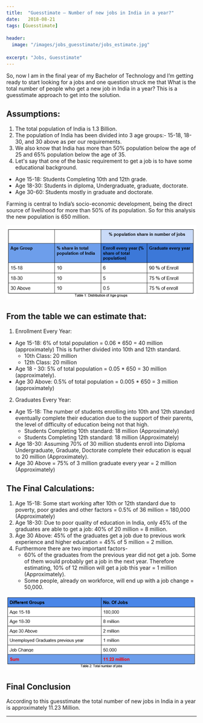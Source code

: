 ```yaml
---
title:  "Guesstimate — Number of new jobs in India in a year?"
date:   2018-08-21
tags: [Guesstimate]

header:
  image: "/images/jobs_guesstimate/jobs_estimate.jpg"

excerpt: "Jobs, Guesstimate"
---
```


So, now I am in the final year of my Bachelor of Technology and I’m getting ready to start looking for a jobs and one question struck me that What is the total number of people who get a new job in India in a year?
This is a guesstimate approach to get into the solution.

## Assumptions:

1.	The total population of India is 1.3 Billion.
2.	The population of India has been divided into 3 age groups:- 15-18, 18-30, and 30 above as per our requirements. 
3.	We also know that India has more than 50% population below the age of 25 and 65% population below the age of 35. 
4.	Let's say that one of the basic requirement to get a job is to have some educational background. 
  -	Age 15-18: Students Completing 10th and 12th grade.
  -	Age 18-30: Students in diploma, Undergraduate, graduate, doctorate.
  -	Age 30-60: Students mostly in graduate and doctorate.
	

Farming is central to India’s socio-economic development, being the direct source of livelihood for more than 50% of its population. So for this analysis the new population is 650 million.

![](/images/jobs_guesstimate/1.png?raw=true)

## From the table we can estimate that:
1.	Enrollment Every Year:
  -	Age 15-18: 6% of total population = 0.06 * 650 = 40 million (approximately)
      This is further divided into 10th and 12th standard.
      -	10th Class: 20 million
      -	12th Class: 20 million
  - Age 18 - 30: 5% of total population = 0.05 * 650 = 30 million (approximately).
  -	Age 30 Above: 0.5% of total population = 0.005 * 650 = 3 million (approximately)

2.	Graduates Every Year:
-	Age 15-18: The number of students enrolling into 10th and 12th standard eventually complete their education due to the support of                  their parents, the level of difficulty of education being not that high.
      -	Students Completing 10th standard: 18 million (Approximately)
      -	Students Completing 12th standard: 18 million (Approximately)
-	Age 18-30: Assuming 70% of 30 million students enroll into Diploma Undergraduate, Graduate, Doctorate complete their education is                  equal to 20 million (Approximately).
-	Age 30 Above = 75% of 3 million graduate every year = 2 million (Approximately)

## The Final Calculations:
1.	Age 15-18: Some start working after 10th or 12th standard due to poverty, poor grades and other factors = 0.5% of 36 million =      180,000 (Approximately)
2.	Age 18-30: Due to poor quality of education in India, only 45% of the graduates are able to get a job:  40% of 20 million = 8 million.
3.	Age 30 Above: 45% of the graduates get a job due to previous work experience and higher education = 45% of 5 million = 2 million.
4.	Furthermore there are two important factors-
    -	60% of the graduates from the previous year did not get a job. Some of them would probably get a job in the next year. Therefore         estimating, 10% of 12 million will get a job this year = 1 million (Approximately).
    -	Some people, already on workforce, will end up with a  job change = 50,000.

![](/images/jobs_guesstimate/2.png?raw=true)

## Final Conclusion
According to this guesstimate the total number of new jobs in India in a year is approximately 11.23 Million.

***
